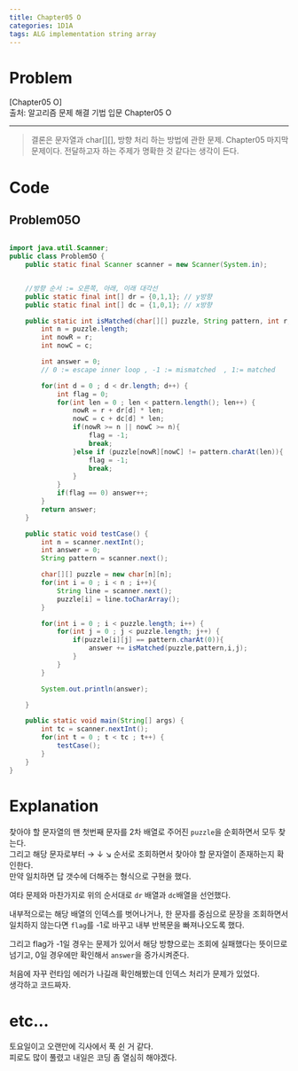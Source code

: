 ```yaml
---
title: Chapter05 O
categories: 1D1A
tags: ALG implementation string array
---
```


# Problem
[Chapter05 O]  
출처: 알고리즘 문제 해결 기법 입문 Chapter05 O  

* * *  

> 결론은 문자열과 char[]\[\], 방향 처리 하는 방법에 관한 문제. Chapter05 마지막 문제이다. 전달하고자 하는 주제가 명확한 것 같다는 생각이 든다.  

# Code  

## Problem05O
~~~java

import java.util.Scanner;
public class Problem5O {
    public static final Scanner scanner = new Scanner(System.in);


    //방향 순서 := 오른쪽, 아래, 이래 대각선
    public static final int[] dr = {0,1,1}; // y방향
    public static final int[] dc = {1,0,1}; // x방향

    public static int isMatched(char[][] puzzle, String pattern, int r, int c) {
        int n = puzzle.length;
        int nowR = r;
        int nowC = c;

        int answer = 0;
        // 0 := escape inner loop , -1 := mismatched  , 1:= matched

        for(int d = 0 ; d < dr.length; d++) {
            int flag = 0;
            for(int len = 0 ; len < pattern.length(); len++) {
                nowR = r + dr[d] * len;
                nowC = c + dc[d] * len;
                if(nowR >= n || nowC >= n){
                    flag = -1;
                    break;
                }else if (puzzle[nowR][nowC] != pattern.charAt(len)){
                    flag = -1;
                    break;
                }
            }
            if(flag == 0) answer++;
        }
        return answer;
    }

    public static void testCase() {
        int n = scanner.nextInt();
        int answer = 0;
        String pattern = scanner.next();

        char[][] puzzle = new char[n][n];
        for(int i = 0 ; i < n ; i++){
            String line = scanner.next();
            puzzle[i] = line.toCharArray();
        }

        for(int i = 0 ; i < puzzle.length; i++) {
            for(int j = 0 ; j < puzzle.length; j++) {
                if(puzzle[i][j] == pattern.charAt(0)){
                    answer += isMatched(puzzle,pattern,i,j);
                }
            }
        }

        System.out.println(answer);

    }

    public static void main(String[] args) {
        int tc = scanner.nextInt();
        for(int t = 0 ; t < tc ; t++) {
            testCase();
        }
    }
}
~~~  

# Explanation  
찾아야 할 문자열의 맨 첫번째 문자를 2차 배열로 주어진 `puzzle`을 순회하면서 모두 찾는다.  
그리고 해당 문자로부터  →  ↓  ↘  순서로 조회하면서 찾아야 할 문자열이 존재하는지 확인한다.  
만약 일치하면 답 갯수에 더해주는 형식으로 구현을 했다.  

여타 문제와 마찬가지로 위의 순서대로 `dr` 배열과 `dc`배열을 선언했다.  

내부적으로는 해당 배열의 인덱스를 벗어나거나, 한 문자를 중심으로 문장을 조회하면서 일치하지 않는다면 `flag`를 -1로 바꾸고 내부 반복문을 빠져나오도록 했다.  

그리고 flag가 -1일 경우는 문제가 있어서 해당 방향으로는 조회에 실패했다는 뜻이므로 넘기고, 0일 경우에만 확인해서 `answer`을 증가시켜준다.  

처음에 자꾸 런타임 에러가 나길래 확인해봤는데 인덱스 처리가 문제가 있었다.  
생각하고 코드짜자. 


# etc...  
토요일이고 오랜만에 긱사에서 푹 쉰 거 같다.  
피로도 많이 풀렸고 내일은 코딩 좀 열심히 해야겠다.  